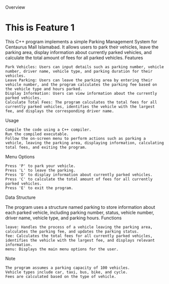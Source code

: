 Overview
# This is Feature 1

This C++ program implements a simple Parking Management System for Centaurus Mall Islamabad. It allows users to park their vehicles, leave the parking area, display information about currently parked vehicles, and calculate the total amount of fees for all parked vehicles.
Features

    Park Vehicles: Users can input details such as parking number, vehicle number, driver name, vehicle type, and parking duration for their vehicles.
    Leave Parking: Users can leave the parking area by entering their vehicle number, and the program calculates the parking fee based on the vehicle type and hours parked.
    Display Information: Users can view information about the currently parked vehicles.
    Calculate Total Fees: The program calculates the total fees for all currently parked vehicles, identifies the vehicle with the largest fee, and displays the corresponding driver name.

Usage

    Compile the code using a C++ compiler.
    Run the compiled executable.
    Follow the on-screen menu to perform actions such as parking a vehicle, leaving the parking area, displaying information, calculating total fees, and exiting the program.

Menu Options

    Press 'P' to park your vehicle.
    Press 'L' to leave the parking.
    Press 'D' to display information about currently parked vehicles.
    Press 'C' to calculate the total amount of fees for all currently parked vehicles.
    Press 'E' to exit the program.

Data Structure

The program uses a structure named parking to store information about each parked vehicle, including parking number, status, vehicle number, driver name, vehicle type, and parking hours.
Functions

    leave: Handles the process of a vehicle leaving the parking area, calculates the parking fee, and updates the parking status.
    fee: Calculates the total fees for all currently parked vehicles, identifies the vehicle with the largest fee, and displays relevant information.
    menu: Displays the main menu options for the user.

Note

    The program assumes a parking capacity of 100 vehicles.
    Vehicle types include car, taxi, bus, bike, and cycle.
    Fees are calculated based on the type of vehicle.